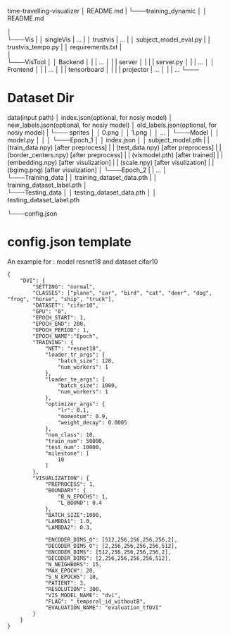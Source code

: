 time-travelling-visualizer
│   README.md
|
└───training_dynamic
│   │   README.md
    
│   
└───Vis
|   │   singleVis | ...
|   │   trustvis  | ...
|   │   subject_model_eval.py
|   │   trustvis_tempo.py 
|   │   requirements.txt
|   
│   
└───VisTool
│   │   Backend
│   |   |    ...
│   |   |    server
│   |   |    |   server.py
│   |   |    ...
│   │   Frontend
│   |   |    ...
│   |   |    tensorboard
│   |   |    |   projector | ...
│   |   |    ...
└───

# Dataset Dir

data(input path)
│   index.json(optional, for nosiy model)
│   new_labels.json(optional, for nosiy model) 
│   old_labels.json(optional, for nosiy model)
|
└─── sprites
│    │ 0.png
│    │ 1.png
│    │ ...
│
└───Model
│   │   model.py
│   │
│   └───Epoch_1
│       │   index.json
│       │   subject_model.pth
|       |   (train_data.npy)     [after preprocess]
|       |   (test_data.npy)      [after preprocess]
|       |   (border_centers.npy) [after preprocess]
|       |   (vismodel.pth)       [after trained]
|       |   (embedding.npy)      [after visulization]
|       |   (scale.npy)          [after visulization]
|       |   (bgimg.png)          [after visulization]
│   └───Epoch_2
|       |   ...
│   
└───Training_data
|   │   training_dataset_data.pth
|   │   training_dataset_label.pth
│   
└───Testing_data
│   │   testing_dataset_data.pth
│   │   testing_dataset_label.pth

└───config.json

# config.json template
An example for : model resnet18 and dataset cifar10
```
{
    "DVI": {
        "SETTING": "normal",
        "CLASSES": ["plane", "car", "bird", "cat", "deer", "dog", "frog", "horse", "ship", "truck"], 
        "DATASET": "cifar10",
        "GPU": "0",
        "EPOCH_START": 1,
        "EPOCH_END": 200,
        "EPOCH_PERIOD": 1,
        "EPOCH_NAME":"Epoch",
        "TRAINING": {
            "NET": "resnet18",
            "loader_tr_args": {
                "batch_size": 128,
                "num_workers": 1
            },
            "loader_te_args": {
                "batch_size": 1000,
                "num_workers": 1
            },
            "optimizer_args": {
                "lr": 0.1,
                "momentum": 0.9,
                "weight_decay": 0.0005
            },
            "num_class": 10,
            "train_num": 50000,
            "test_num": 10000,
            "milestone": [
                10
            ]
        },
        "VISUALIZATION": {
            "PREPROCESS": 1,
            "BOUNDARY": {
                "B_N_EPOCHS": 1,
                "L_BOUND": 0.4
            },
            "BATCH_SIZE":1000,
            "LAMBDA1": 1.0,
            "LAMBDA2": 0.3,
       
            "ENCODER_DIMS_O": [512,256,256,256,256,2],
            "DECODER_DIMS_O": [2,256,256,256,256,512],
            "ENCODER_DIMS": [512,256,256,256,256,2],
            "DECODER_DIMS": [2,256,256,256,256,512],
            "N_NEIGHBORS": 15,
            "MAX_EPOCH": 20,
            "S_N_EPOCHS": 10,
            "PATIENT": 3,
            "RESOLUTION": 300,
            "VIS_MODEL_NAME": "dvi",
            "FLAG": "_temporal_id_withoutB",
            "EVALUATION_NAME": "evaluation_tfDVI"
        }
    }
}

```
